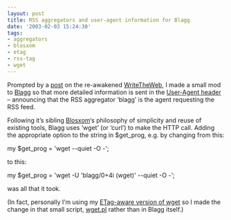```yaml
---
layout: post
title: RSS aggregators and user-agent information for Blagg
date: '2003-02-03 15:24:30'
tags:
- aggregators
- blosxom
- etag
- rss-tag
- wget
---
```



Prompted by a [post](http://writetheweb.com/Members/edd/Articles/2003-02-rss) on the re-awakened [WriteTheWeb](http://www.writetheweb.com/), I made a small mod to [Blagg](http://www.oreillynet.com/%7Erael/lang/perl/blagg) so that more detailed information is sent in the [User-Agent header](http://www.w3.org/Protocols/rfc2616/rfc2616-sec14.html#sec14.43) – announcing that the RSS aggregator ‘blagg’ is the agent requesting the RSS feed.

Following it’s sibling [Blosxom](http://www.raelity.org/apps/blosxom)‘s philosophy of simplicity and reuse of existing tools, Blagg uses ‘wget’ (or ‘curl’) to make the HTTP call. Adding the appropriate option to the string in $get_prog, e.g. by changing from this:

my $get_prog = 'wget --quiet -O -';

to this:

my $get_prog = 'wget -U 'blagg/0+4i (wget)' --quiet -O -';

was all that it took.

(In fact, personally I’m using my [ETag-aware version of wget](/2002/05/etag-enabled-wget/) so I made the change in that small script, [wget.pl](/~dj/wget.pl) rather than in Blagg itself.)


